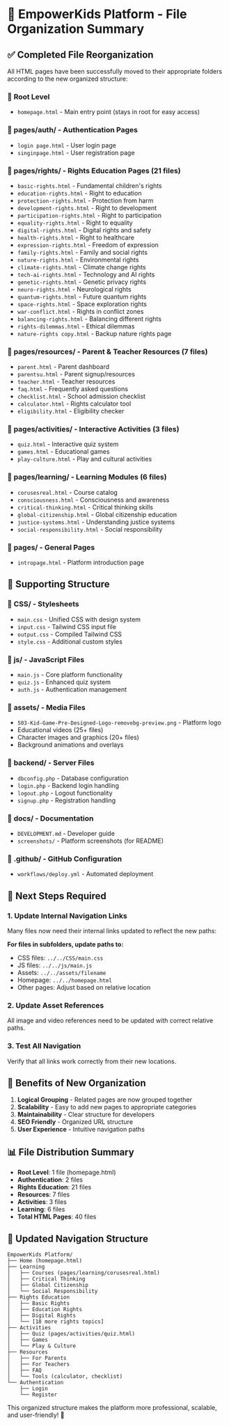 # 📁 EmpowerKids Platform - File Organization Summary

## ✅ **Completed File Reorganization**

All HTML pages have been successfully moved to their appropriate folders according to the new organized structure:

### 📂 **Root Level**
- `homepage.html` - Main entry point (stays in root for easy access)

### 📂 **pages/auth/** - Authentication Pages
- `login page.html` - User login page
- `singinpage.html` - User registration page

### 📂 **pages/rights/** - Rights Education Pages (21 files)
- `basic-rights.html` - Fundamental children's rights
- `education-rights.html` - Right to education
- `protection-rights.html` - Protection from harm
- `development-rights.html` - Right to development
- `participation-rights.html` - Right to participation
- `equality-rights.html` - Right to equality
- `digital-rights.html` - Digital rights and safety
- `health-rights.html` - Right to healthcare
- `expression-rights.html` - Freedom of expression
- `family-rights.html` - Family and social rights
- `nature-rights.html` - Environmental rights
- `climate-rights.html` - Climate change rights
- `tech-ai-rights.html` - Technology and AI rights
- `genetic-rights.html` - Genetic privacy rights
- `neuro-rights.html` - Neurological rights
- `quantum-rights.html` - Future quantum rights
- `space-rights.html` - Space exploration rights
- `war-conflict.html` - Rights in conflict zones
- `balancing-rights.html` - Balancing different rights
- `rights-dilemmas.html` - Ethical dilemmas
- `nature-rights copy.html` - Backup nature rights page

### 📂 **pages/resources/** - Parent & Teacher Resources (7 files)
- `parent.html` - Parent dashboard
- `parentsu.html` - Parent signup/resources
- `teacher.html` - Teacher resources
- `faq.html` - Frequently asked questions
- `checklist.html` - School admission checklist
- `calculator.html` - Rights calculator tool
- `eligibility.html` - Eligibility checker

### 📂 **pages/activities/** - Interactive Activities (3 files)
- `quiz.html` - Interactive quiz system
- `games.html` - Educational games
- `play-culture.html` - Play and cultural activities

### 📂 **pages/learning/** - Learning Modules (6 files)
- `corusesreal.html` - Course catalog
- `consciousness.html` - Consciousness and awareness
- `critical-thinking.html` - Critical thinking skills
- `global-citizenship.html` - Global citizenship education
- `justice-systems.html` - Understanding justice systems
- `social-responsibility.html` - Social responsibility

### 📂 **pages/** - General Pages
- `intropage.html` - Platform introduction page

## 🔧 **Supporting Structure**

### 📂 **CSS/** - Stylesheets
- `main.css` - Unified CSS with design system
- `input.css` - Tailwind CSS input file
- `output.css` - Compiled Tailwind CSS
- `style.css` - Additional custom styles

### 📂 **js/** - JavaScript Files
- `main.js` - Core platform functionality
- `quiz.js` - Enhanced quiz system
- `auth.js` - Authentication management

### 📂 **assets/** - Media Files
- `503-Kid-Game-Pre-Designed-Logo-removebg-preview.png` - Platform logo
- Educational videos (25+ files)
- Character images and graphics (20+ files)
- Background animations and overlays

### 📂 **backend/** - Server Files
- `dbconfig.php` - Database configuration
- `login.php` - Backend login handling
- `logout.php` - Logout functionality
- `signup.php` - Registration handling

### 📂 **docs/** - Documentation
- `DEVELOPMENT.md` - Developer guide
- `screenshots/` - Platform screenshots (for README)

### 📂 **.github/** - GitHub Configuration
- `workflows/deploy.yml` - Automated deployment

## 🚨 **Next Steps Required**

### 1. **Update Internal Navigation Links**
Many files now need their internal links updated to reflect the new paths:

**For files in subfolders, update paths to:**
- CSS files: `../../CSS/main.css`
- JS files: `../../js/main.js`
- Assets: `../../assets/filename`
- Homepage: `../../homepage.html`
- Other pages: Adjust based on relative location

### 2. **Update Asset References**
All image and video references need to be updated with correct relative paths.

### 3. **Test All Navigation**
Verify that all links work correctly from their new locations.

## 🎯 **Benefits of New Organization**

1. **Logical Grouping** - Related pages are now grouped together
2. **Scalability** - Easy to add new pages to appropriate categories
3. **Maintainability** - Clear structure for developers
4. **SEO Friendly** - Organized URL structure
5. **User Experience** - Intuitive navigation paths

## 📊 **File Distribution Summary**

- **Root Level**: 1 file (homepage.html)
- **Authentication**: 2 files
- **Rights Education**: 21 files
- **Resources**: 7 files
- **Activities**: 3 files
- **Learning**: 6 files
- **Total HTML Pages**: 40 files

## 🔗 **Updated Navigation Structure**

```
EmpowerKids Platform/
├── Home (homepage.html)
├── Learning
│   ├── Courses (pages/learning/corusesreal.html)
│   ├── Critical Thinking
│   ├── Global Citizenship
│   └── Social Responsibility
├── Rights Education
│   ├── Basic Rights
│   ├── Education Rights
│   ├── Digital Rights
│   └── [18 more rights topics]
├── Activities
│   ├── Quiz (pages/activities/quiz.html)
│   ├── Games
│   └── Play & Culture
├── Resources
│   ├── For Parents
│   ├── For Teachers
│   ├── FAQ
│   └── Tools (calculator, checklist)
└── Authentication
    ├── Login
    └── Register
```

This organized structure makes the platform more professional, scalable, and user-friendly! 🌟
